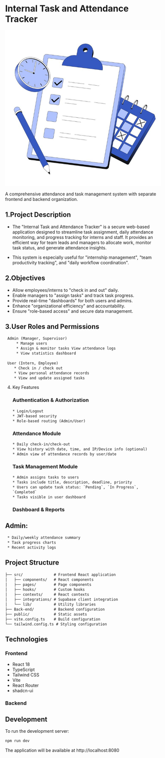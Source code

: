 # Internal Task and Attendance Tracker
![img alt align="center"](https://github.com/demovg/Internal-Task-and-Attendance-Tracker/blob/2ce6d28cd81b2cef3966dedf4577d26077ff1a8d/Time%20management%20Illustration.jpeg)


A comprehensive attendance and task management system with separate frontend and backend organization.


## 1.Project Description

* The "Internal Task and Attendance Tracker" is a secure web-based application designed to streamline task assignment, daily attendance monitoring, and progress tracking for interns and staff. It provides an efficient way for team leads and managers to allocate work, monitor task status, and generate attendance insights.

* This system is especially useful for "internship management", "team productivity tracking", and "daily workflow coordination".

## 2.Objectives
* Allow employees/interns to "check in and out" daily.
* Enable managers to "assign tasks" and track task progress.
* Provide real-time "dashboards" for both users and admins.
* Enhance "organizational efficiency" and accountability.
* Ensure "role-based access" and secure data management.

## 3.User Roles and Permissions
     Admin (Manager, Supervisor)
         * Manage users
         * Assign & monitor tasks View attendance logs
         * View statistics dashboard
         
     User (Intern, Employee)
        * Check in / check out
        * View personal attendance records
        * View and update assigned tasks
 4. Key Features
      ### Authentication & Authorization
        * Login/Logout
        * JWT-based security
        * Role-based routing (Admin/User)

      ### Attendance Module
        * Daily check-in/check-out
        * View history with date, time, and IP/Device info (optional)
        * Admin view of attendance records by user/date
     ### Task Management Module
        * Admin assigns tasks to users
        * Tasks include title, description, deadline, priority
        * Users can update task status: `Pending`, `In Progress`, `Completed`
        * Tasks visible in user dashboard
     ### Dashboard & Reports
   ## Admin:
     * Daily/weekly attendance summary
     * Task progress charts
     * Recent activity logs


## Project Structure

```
├── src/              # Frontend React application
│   ├── components/   # React components
│   ├── pages/        # Page components
│   ├── hooks/        # Custom hooks
│   ├── contexts/     # React contexts
│   ├── integrations/ # Supabase client integration
│   └── lib/          # Utility libraries
├── Back-end/         # Backend configuration
├── public/           # Static assets
├── vite.config.ts    # Build configuration
└── tailwind.config.ts # Styling configuration
```

## Technologies

### Frontend
- React 18
- TypeScript
- Tailwind CSS
- Vite
- React Router
- shadcn-ui

### Backend

## Development

To run the development server:
```bash
npm run dev
```

The application will be available at http://localhost:8080
